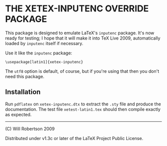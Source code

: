 
THE XETEX-INPUTENC OVERRIDE PACKAGE
===================================

This package is designed to emulate LaTeX's `inputenc` package.
It's now ready for testing; I hope that it will make it into
TeX Live 2009, automatically loaded by `inputenc` itself if necessary.

Use it like the `inputenc` package:

    \usepackage[latin1]{xetex-inputenc}

The `utf8` option is default, of course, but if you're using
that then you don't need this package.

Installation
------------

Run `pdflatex` on `xetex-inputenc.dtx` to extract the `.sty` file
and produce the documentation. The test file `xetest-latin1.tex`
should then compile exactly as expected.

_______________________
(C) Will Robertson 2009

Distributed under v1.3c or later of
the LaTeX Project Public License.

